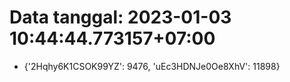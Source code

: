 # Data tanggal: 2023-01-03 10:44:44.773157+07:00

* {'2Hqhy6K1CSOK99YZ': 9476, 'uEc3HDNJe0Oe8XhV': 11898}
